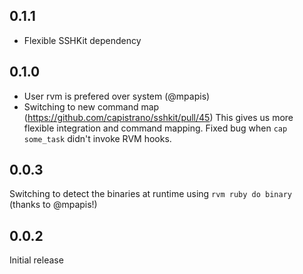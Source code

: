 ## 0.1.1

* Flexible SSHKit dependency

## 0.1.0

* User rvm is prefered over system (@mpapis)
* Switching to new command map (https://github.com/capistrano/sshkit/pull/45)
  This gives us more flexible integration and command mapping.
  Fixed bug when `cap some_task` didn't invoke RVM hooks.

## 0.0.3
Switching to detect the binaries at runtime using `rvm ruby do binary` (thanks to @mpapis!)

## 0.0.2

Initial release
